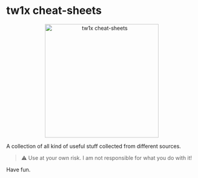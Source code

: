 # tw1x cheat-sheets

<p align="center">
  <img src="" alt="tw1x cheat-sheets" width="300" />
</p>

A collection of all kind of useful stuff collected from different sources.

> :warning: Use at your own risk. I am not responsible for what you do with it!

Have fun.